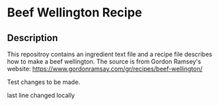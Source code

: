 # Beef Wellington Recipe

## Description

This repositroy contains an ingredient text file and a recipe file describes how to make a beef wellington. The source is from Gordon Ramsey's website: https://www.gordonramsay.com/gr/recipes/beef-wellington/

Test changes to be made.

last line changed locally